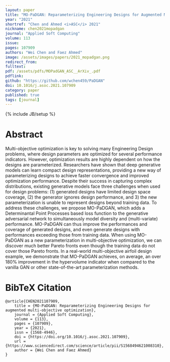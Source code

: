 ```yaml
---
layout: paper
title: "MO-PaDGAN: Reparameterizing Engineering Designs for Augmented Multi-objective Optimization"
year: "2021"
shortref: "Chen and Ahmed <i>ASC</i> 2021"
nickname: chen2021mopadgan
journal: "Applied Soft Computing"
volume: 113
issue: 
pages: 107909
authors: "Wei Chen and Faez Ahmed"
image: /assets/images/papers/2021_mopadgan.png
redirect_from: 
fulltext: 
pdf: /assets/pdfs/MOPadGAN_ASC__ArXiv_.pdf
pdflink: 
github: "https://github.com/wchen459/PaDGAN"
doi: 10.1016/j.asoc.2021.107909
category: paper
published: true
tags: [journal]
---
```

{% include JB/setup %}

# Abstract 

Multi-objective optimization is key to solving many Engineering Design problems, where design parameters are optimized for several performance indicators. However, optimization results are highly dependent on how the designs are parameterized. Researchers have shown that deep generative models can learn compact design representations, providing a new way of parameterizing designs to achieve faster convergence and improved optimization performance. Despite their success in capturing complex distributions, existing generative models face three challenges when used for design problems: (1) generated designs have limited design space coverage, (2) the generator ignores design performance, and 3) the new parameterization is unable to represent designs beyond training data. To address these challenges, we propose MO-PaDGAN, which adds a Determinantal Point Processes based loss function to the generative adversarial network to simultaneously model diversity and (multi-variate) performance. MO-PaDGAN can thus improve the performances and coverage of generated designs, and even generate designs with performances exceeding those from training data. When using MO-PaDGAN as a new parameterization in multi-objective optimization, we can discover much better Pareto fronts even though the training data do not cover those Pareto fronts. In a real-world multi-objective airfoil design example, we demonstrate that MO-PaDGAN achieves, on average, an over 180% improvement in the hypervolume indicator when compared to the vanilla GAN or other state-of-the-art parameterization methods.




# BibTeX Citation

```
@article{CHEN2021107909,
	title = {MO-PaDGAN: Reparameterizing Engineering Designs for augmented multi-objective optimization},
	journal = {Applied Soft Computing},
	volume = {113},
	pages = {107909},
	year = {2021},
	issn = {1568-4946},
	doi = {https://doi.org/10.1016/j.asoc.2021.107909},
	url = {https://www.sciencedirect.com/science/article/pii/S1568494621008310},
	author = {Wei Chen and Faez Ahmed}
}
```
